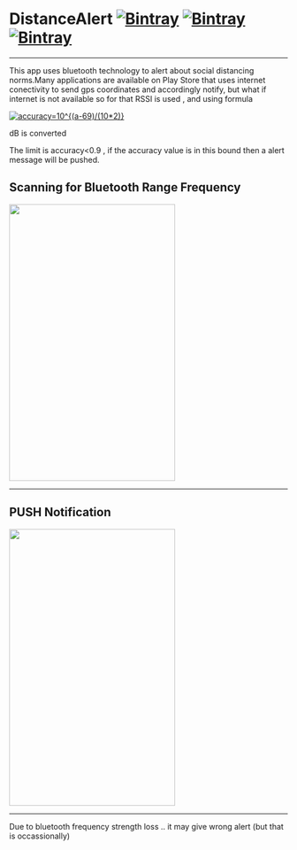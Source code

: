 # DistanceAlert [![Bintray](https://img.shields.io/twitter/url?label=Follow&style=social&url=https%3A%2F%2Ftwitter.com%2FAryanDokania)](https://bintray.com/blocke/releases/scalajack) [![Bintray](https://img.shields.io/github/followers/imaryandokania?style=social)](https://bintray.com/blocke/releases/scalajack) [![Bintray](https://img.shields.io/github/license/imaryandokania/VITgram)](https://bintray.com/blocke/releases/scalajack)
---


This app uses bluetooth technology to alert about social distancing norms.Many applications are available on Play Store that uses internet conectivity to send gps coordinates and accordingly notify, but what if internet is not available so for that  RSSI is used , and using formula 

<a href="https://www.codecogs.com/eqnedit.php?latex=accuracy=10^{(a-69)/(10*2)}" target="_blank"><img src="https://latex.codecogs.com/gif.latex?accuracy=10^{(a-69)/(10*2)}" title="accuracy=10^{(a-69)/(10*2)}" /></a>
 
  dB is converted
  
  The limit is accuracy<0.9 , if the accuracy value is in this bound then a alert message will be pushed.
  
  ## Scanning for Bluetooth Range Frequency
  
  <img src="https://github.com/imaryandokania/DistanceAlert2/blob/master/IMG_5483.PNG" width="300" height="500">
  
  ------
  
  ## PUSH Notification
  
   <img src=" https://github.com/imaryandokania/DistanceAlert2/blob/master/IMG_5484.jpg" width="300" height="500">
  
  -------
  Due to bluetooth frequency strength loss .. it may give wrong alert (but that is occassionally)
